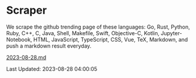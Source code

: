 # Scraper

We scrape the github trending page of these languages: Go, Rust, Python, Ruby, C++, C, Java, Shell, Makefile, Swift, Objective-C, Kotlin, Jupyter-Notebook, HTML, JavaScript, TypeScript, CSS, Vue, TeX, Markdown, and push a markdown result everyday.

[2023-08-28.md](https://github.com/yangwenmai/github-trending-backup/blob/master/2023-08-28.md)

Last Updated: 2023-08-28 04:00:05